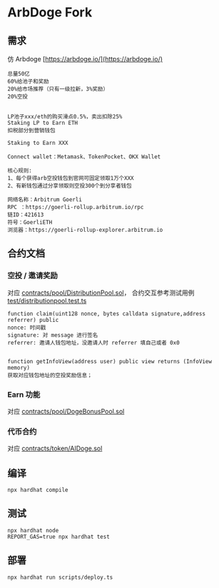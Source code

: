 # ArbDoge Fork

## 需求

仿 Arbdoge [https://arbdoge.io/](https://arbdoge.io/)

```
总量50亿
60%给池子和奖励
20%给市场推荐（只有一级拉新，3%奖励）
20%空投


LP池子xxx/eth的购买滑点0.5%，卖出扣除25%
Staking LP to Earn ETH
扣税部分到营销钱包

Staking to Earn XXX

Connect wallet：Metamask、TokenPocket、OKX Wallet

核心规则:
1、每个获得arb空投钱包到官网可固定领取1万个XXX
2、有新钱包通过分享领取则空投300个到分享者钱包

网络名称：Arbitrum Goerli
RPC ：https://goerli-rollup.arbitrum.io/rpc
链ID：421613
符号：GoerliETH
浏览器：https://goerli-rollup-explorer.arbitrum.io
```

## 合约文档

### 空投 / 邀请奖励

对应 [contracts/pool/DistributionPool.sol](contracts/pool/DistributionPool.sol)，
合约交互参考测试用例 [test/distributionpool.test.ts](test/distributionpool.test.ts)

```
function claim(uint128 nonce, bytes calldata signature,address referrer) public
nonce: 时间戳
signature: 对 message 进行签名
referrer: 邀请人钱包地址，没邀请人时 referrer 填自己或者 0x0


function getInfoView(address user) public view returns (InfoView memory)
获取对应钱包地址的空投奖励信息；
```

### Earn 功能

对应 [contracts/pool/DogeBonusPool.sol](contracts/pool/DogeBonusPool.sol)

### 代币合约

对应 [contracts/token/AIDoge.sol](contracts/token/AIDoge.sol)

## 编译

```
npx hardhat compile
```

## 测试

```
npx hardhat node
REPORT_GAS=true npx hardhat test
```

## 部署

```
npx hardhat run scripts/deploy.ts

```
